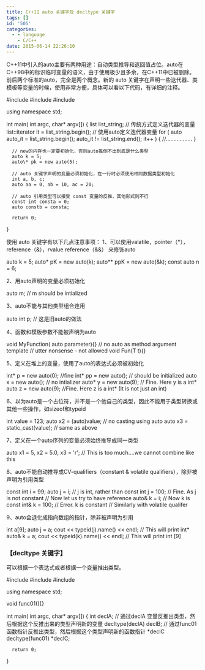 ```yaml
---
title: C++11 auto 关键字及 decltype 关键字
tags: []
id: '505'
categories:
  - - language
    - C/C++
date: 2015-06-14 22:26:10
---
```


C++11中引入的auto主要有两种用途：自动类型推导和返回值占位。auto在C++98中的标识临时变量的语义，由于使用极少且多余，在C++11中已被删除。前后两个标准的auto，完全是两个概念。新的 auto 关键字在声明一些迭代器、类模板等变量的时候，使用非常方便，具体可以看以下代码，有详细的注释。
<!-- more -->
#include <iostream>
#include <string>
#include <list>

using namespace std;

int main( int argc, char\* argv\[\])
{
      list<string> list\_string;
      // 传统方式定义迭代器的变量
      list<string>::iterator it = list\_string.begin();
      // 使用auto定义迭代器变量
      for ( auto auto\_it = list\_string.begin();
            auto\_it != list\_string.end();
            it++ )
      {
             //.................
      }

      // new的内存也一定要初始化，否则auto推倒不出到底是什么类型
      auto k = 5;
      auto\* pk = new auto(5);

      // auto 关键字声明的变量必须初始化，在一行时必须使用相同数据类型初始化
      int a, b, c;
      auto aa = 0, ab = 10, ac = 20;

      // auto 引用类型可以接受 const 变量的反推，其他形式则不行
      const int consta = 0;
      auto constb = consta;

      return 0;
}

使用 auto 关键字有以下几点注意事项： 1、可以使用valatile，pointer（\*），reference（&），rvalue reference（&&） 来修饰auto

auto k = 5;
auto\* pK = new auto(k);
auto\*\* ppK = new auto(&k);
const auto n = 6;

2、用auto声明的变量必须初始化

auto m; // m should be intialized

3、auto不能与其他类型组合连用

auto int p; // 这是旧auto的做法

4、函数和模板参数不能被声明为auto

void MyFunction( auto parameter){} // no auto as method argument 
template<auto T> // utter nonsense - not allowed 
void Fun(T t){}

5、定义在堆上的变量，使用了auto的表达式必须被初始化

int\* p = new auto(0); //fine 
int\* pp = new auto(); // should be initialized 
auto x = new auto(); // no intializer 
auto\* y = new auto(9); // Fine. Here y is a int\* 
auto z = new auto(9); //Fine. Here z is a int\* (It is not just an int)

6、以为auto是一个占位符，并不是一个他自己的类型，因此不能用于类型转换或其他一些操作，如sizeof和typeid

int value = 123;
auto x2 = (auto)value; // no casting using auto 
auto x3 = static\_cast<auto>(value); // same as above

7、定义在一个auto序列的变量必须始终推导成同一类型

auto x1 = 5, x2 = 5.0, x3 = 'r'; // This is too much....we cannot combine like this

8、auto不能自动推导成CV-qualifiers（constant & volatile qualifiers），除非被声明为引用类型

const int i = 99;
auto j = i; // j is int, rather than const int 
j = 100; // Fine. As j is not constant 
// Now let us try to have reference 
auto& k = i; // Now k is const int& 
k = 100; // Error. k is constant 
// Similarly with volatile qualifer

9、auto会退化成指向数组的指针，除非被声明为引用

int a\[9\];
auto j = a;
cout << typeid(j).name() << endl; // This will print int\* 
auto& k = a;
cout << typeid(k).name() << endl; // This will print int \[9\]

### 【decltype 关键字】

可以根据一个表达式或者根据一个变量推出类型。

#include <iostream>
#include <string>
#include <list>

using namespace std;

void func01(){}

int main( int argc, char\* argv\[\])
{
      int declA;
      // 通过declA 变量反推出类型，然后根据这个反推出来的类型声明新的变量
      decltype(declA) declB;
      // 通过func01函数指针反推出类型，然后根据这个类型声明新的函数指针 \*declC
      decltype(func01) \*declC;

      return 0;
}